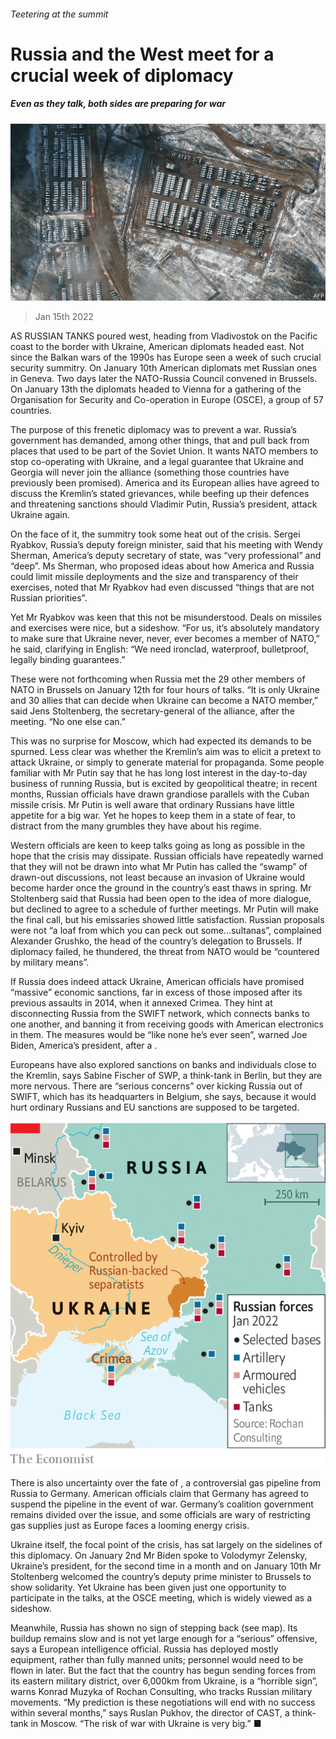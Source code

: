 ###### Teetering at the summit

# Russia and the West meet for a crucial week of diplomacy 

##### Even as they talk, both sides are preparing for war 

![image](images/20220115_eup001.jpg) 

> Jan 15th 2022 

AS RUSSIAN TANKS poured west, heading from Vladivostok on the Pacific coast to the border with Ukraine, American diplomats headed east. Not since the Balkan wars of the 1990s has Europe seen a week of such crucial security summitry. On January 10th American diplomats met Russian ones in Geneva. Two days later the NATO-Russia Council convened in Brussels. On January 13th the diplomats headed to Vienna for a gathering of the Organisation for Security and Co-operation in Europe (OSCE), a group of 57 countries.

The purpose of this frenetic diplomacy was to prevent a war. Russia’s government has demanded, among other things, that  and pull back from places that used to be part of the Soviet Union. It wants NATO members to stop co-operating with Ukraine, and a legal guarantee that Ukraine and Georgia will never join the alliance (something those countries have previously been promised). America and its European allies have agreed to discuss the Kremlin’s stated grievances, while beefing up their defences and threatening sanctions should Vladimir Putin, Russia’s president, attack Ukraine again.


On the face of it, the summitry took some heat out of the crisis. Sergei Ryabkov, Russia’s deputy foreign minister, said that his meeting with Wendy Sherman, America’s deputy secretary of state, was “very professional” and “deep”. Ms Sherman, who proposed ideas about how America and Russia could limit missile deployments and the size and transparency of their exercises, noted that Mr Ryabkov had even discussed “things that are not Russian priorities”.

Yet Mr Ryabkov was keen that this not be misunderstood. Deals on missiles and exercises were nice, but a sideshow. “For us, it’s absolutely mandatory to make sure that Ukraine never, never, ever becomes a member of NATO,” he said, clarifying in English: “We need ironclad, waterproof, bulletproof, legally binding guarantees.”

These were not forthcoming when Russia met the 29 other members of NATO in Brussels on January 12th for four hours of talks. “It is only Ukraine and 30 allies that can decide when Ukraine can become a NATO member,” said Jens Stoltenberg, the secretary-general of the alliance, after the meeting. “No one else can.”

This was no surprise for Moscow, which had expected its demands to be spurned. Less clear was whether the Kremlin’s aim was to elicit a pretext to attack Ukraine, or simply to generate material for propaganda. Some people familiar with Mr Putin say that he has long lost interest in the day-to-day business of running Russia, but is excited by geopolitical theatre; in recent months, Russian officials have drawn grandiose parallels with the Cuban missile crisis. Mr Putin is well aware that ordinary Russians have little appetite for a big war. Yet he hopes to keep them in a state of fear, to distract from the many grumbles they have about his regime.

Western officials are keen to keep talks going as long as possible in the hope that the crisis may dissipate. Russian officials have repeatedly warned that they will not be drawn into what Mr Putin has called the “swamp” of drawn-out discussions, not least because an invasion of Ukraine would become harder once the ground in the country’s east thaws in spring. Mr Stoltenberg said that Russia had been open to the idea of more dialogue, but declined to agree to a schedule of further meetings. Mr Putin will make the final call, but his emissaries showed little satisfaction. Russian proposals were not “a loaf from which you can peck out some...sultanas”, complained Alexander Grushko, the head of the country’s delegation to Brussels. If diplomacy failed, he thundered, the threat from NATO would be “countered by military means”.

If Russia does indeed attack Ukraine, American officials have promised “massive” economic sanctions, far in excess of those imposed after its previous assaults in 2014, when it annexed Crimea. They hint at disconnecting Russia from the SWIFT network, which connects banks to one another, and banning it from receiving goods with American electronics in them. The measures would be “like none he’s ever seen”, warned Joe Biden, America’s president, after a .

Europeans have also explored sanctions on banks and individuals close to the Kremlin, says Sabine Fischer of SWP, a think-tank in Berlin, but they are more nervous. There are “serious concerns” over kicking Russia out of SWIFT, which has its headquarters in Belgium, she says, because it would hurt ordinary Russians and EU sanctions are supposed to be targeted.

![image](images/20220115_EUM999.png) 


There is also uncertainty over the fate of , a controversial gas pipeline from Russia to Germany. American officials claim that Germany has agreed to suspend the pipeline in the event of war. Germany’s coalition government remains divided over the issue, and some officials are wary of restricting gas supplies just as Europe faces a looming energy crisis.

Ukraine itself, the focal point of the crisis, has sat largely on the sidelines of this diplomacy. On January 2nd Mr Biden spoke to Volodymyr Zelensky, Ukraine’s president, for the second time in a month and on January 10th Mr Stoltenberg welcomed the country’s deputy prime minister to Brussels to show solidarity. Yet Ukraine has been given just one opportunity to participate in the talks, at the OSCE meeting, which is widely viewed as a sideshow.

Meanwhile, Russia has shown no sign of stepping back (see map). Its buildup remains slow and is not yet large enough for a “serious” offensive, says a European intelligence official. Russia has deployed mostly equipment, rather than fully manned units; personnel would need to be flown in later. But the fact that the country has begun sending forces from its eastern military district, over 6,000km from Ukraine, is a “horrible sign”, warns Konrad Muzyka of Rochan Consulting, who tracks Russian military movements. “My prediction is these negotiations will end with no success within several months,” says Ruslan Pukhov, the director of CAST, a think-tank in Moscow. “The risk of war with Ukraine is very big.” ■

